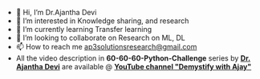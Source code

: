 - 👋 Hi, I’m Dr.Ajantha Devi
- 👀 I’m interested in Knowledge sharing, and research 
- 🌱 I’m currently learning Transfer learning
- 💞️ I’m looking to collaborate on Research on ML, DL 
- 📫 How to reach me ap3solutionsresearch@gmail.com
- All the video description in **60-60-60-Python-Challenge** series by **[Dr. Ajantha Devi](https://in.linkedin.com/ajantha-devi-vairamani-a253a8217/)** 
 are available @ **[YouTube channel "Demystify with Ajay"](https://studio.youtube.com/channel/UCxXr3E2YkqLXri2sDJ3v-5Q)**


<!---
ajanthadevi2012/ajanthadevi2012 is a ✨ special ✨ repository because its `README.md` (this file) appears on your GitHub profile.
You can click the Preview link to take a look at your changes.
--->
